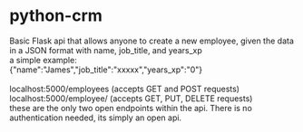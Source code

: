 # python-crm

Basic Flask api that allows anyone to create a new employee, given the data in a JSON format with name, job_title, and years_xp<br>
a simple example:<br>
{"name":"James","job_title":"xxxxx","years_xp":"0"}<br>
<br>
localhost:5000/employees (accepts GET and POST requests)<br>
localhost:5000/employee/<id> (accepts GET, PUT, DELETE requests)<br>
these are the only two open endpoints within the api. There is no authentication needed, its simply an open api.
